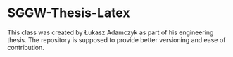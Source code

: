 # SGGW-Thesis-Latex
This class was created by Łukasz Adamczyk as part of his engineering thesis. The repository is supposed to provide better versioning and ease of contribution.
